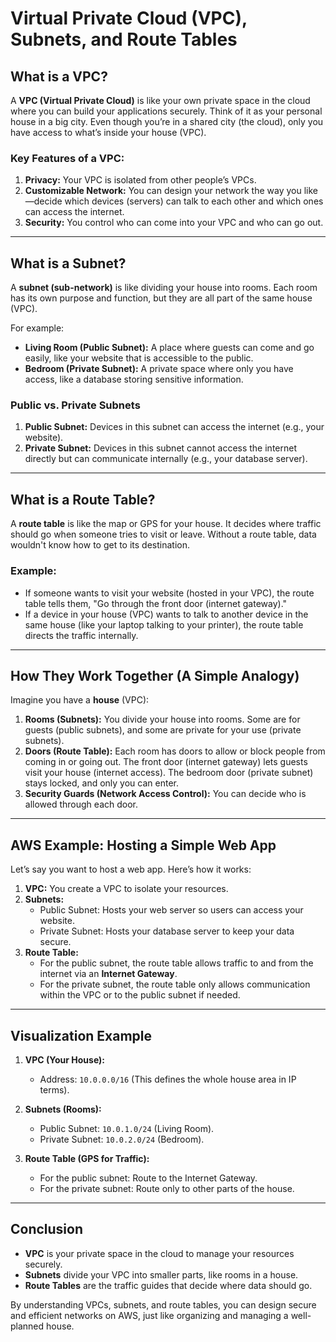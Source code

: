 # Virtual Private Cloud (VPC), Subnets, and Route Tables

## What is a VPC?

A **VPC (Virtual Private Cloud)** is like your own private space in the cloud where you can build your applications securely. Think of it as your personal house in a big city. Even though you’re in a shared city (the cloud), only you have access to what’s inside your house (VPC). 

### Key Features of a VPC:
1. **Privacy:** Your VPC is isolated from other people’s VPCs.
2. **Customizable Network:** You can design your network the way you like—decide which devices (servers) can talk to each other and which ones can access the internet.
3. **Security:** You control who can come into your VPC and who can go out.

---

## What is a Subnet?

A **subnet (sub-network)** is like dividing your house into rooms. Each room has its own purpose and function, but they are all part of the same house (VPC). 

For example:
- **Living Room (Public Subnet):** A place where guests can come and go easily, like your website that is accessible to the public.
- **Bedroom (Private Subnet):** A private space where only you have access, like a database storing sensitive information.

### Public vs. Private Subnets
1. **Public Subnet:** Devices in this subnet can access the internet (e.g., your website).
2. **Private Subnet:** Devices in this subnet cannot access the internet directly but can communicate internally (e.g., your database server).

---

## What is a Route Table?

A **route table** is like the map or GPS for your house. It decides where traffic should go when someone tries to visit or leave. Without a route table, data wouldn't know how to get to its destination.

### Example:
- If someone wants to visit your website (hosted in your VPC), the route table tells them, "Go through the front door (internet gateway)."
- If a device in your house (VPC) wants to talk to another device in the same house (like your laptop talking to your printer), the route table directs the traffic internally.

---

## How They Work Together (A Simple Analogy)

Imagine you have a **house** (VPC):
1. **Rooms (Subnets):** You divide your house into rooms. Some are for guests (public subnets), and some are private for your use (private subnets).
2. **Doors (Route Table):** Each room has doors to allow or block people from coming in or going out. The front door (internet gateway) lets guests visit your house (internet access). The bedroom door (private subnet) stays locked, and only you can enter.
3. **Security Guards (Network Access Control):** You can decide who is allowed through each door.

---

## AWS Example: Hosting a Simple Web App

Let’s say you want to host a web app. Here’s how it works:
1. **VPC:** You create a VPC to isolate your resources.
2. **Subnets:**
   - Public Subnet: Hosts your web server so users can access your website.
   - Private Subnet: Hosts your database server to keep your data secure.
3. **Route Table:** 
   - For the public subnet, the route table allows traffic to and from the internet via an **Internet Gateway**.
   - For the private subnet, the route table only allows communication within the VPC or to the public subnet if needed.

---

## Visualization Example

1. **VPC (Your House):**
   - Address: `10.0.0.0/16` (This defines the whole house area in IP terms).

2. **Subnets (Rooms):**
   - Public Subnet: `10.0.1.0/24` (Living Room).
   - Private Subnet: `10.0.2.0/24` (Bedroom).

3. **Route Table (GPS for Traffic):**
   - For the public subnet: Route to the Internet Gateway.
   - For the private subnet: Route only to other parts of the house.

---

## Conclusion

- **VPC** is your private space in the cloud to manage your resources securely.
- **Subnets** divide your VPC into smaller parts, like rooms in a house.
- **Route Tables** are the traffic guides that decide where data should go.

By understanding VPCs, subnets, and route tables, you can design secure and efficient networks on AWS, just like organizing and managing a well-planned house.
